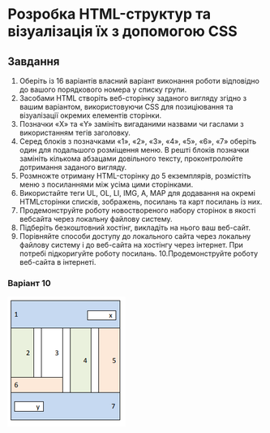 # Розробка HTML-структур та візуалізація їх з допомогою CSS

## Завдання

1. Оберіть із 16 варіантів власний варіант виконання роботи відповідно до
   вашого порядкового номера у списку групи.
2. Засобами HTML створіть веб-сторінку заданого вигляду згідно з вашим
   варіантом, використовуючи CSS для позиціювання та візуалізації окремих
   елементів сторінки.
3. Позначки «X» та «Y» замініть вигаданими назвами чи гаслами з
   використанням тегів заголовку.
4. Серед блоків з позначками «1», «2», «3», «4», «5», «6», «7» оберіть один
   для подальшого розміщення меню. В решті блоків позначки замініть
   кількома абзацами довільного тексту, проконтролюйте дотримання
   заданого вигляду.
5. Розмножте отриману HTML-сторінку до 5 екземплярів, розмістіть меню з
   посиланнями між усіма цими сторінками.
6. Використайте теги UL, OL, LI, IMG, A, MAP для додавання на окремі HTMLсторінки списків, зображень, посилань та карт посилань із них.
7. Продемонструйте роботу новоствореного набору сторінок в якості вебсайта через локальну файлову систему.
8. Підберіть безкоштовний хостінг, викладіть на нього ваш веб-сайт.
9. Порівняйте способи доступу до локального сайта через локальну файлову
   систему і до веб-сайта на хостінгу через інтернет. При потребі
   підкоригуйте роботу посилань.
   10.Продемонструйте роботу веб-сайта в інтернеті.

### Варіант 10

![alt text](task.png 'Варіант 10')
